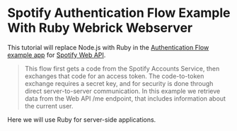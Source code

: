 # Spotify Authentication Flow Example With Ruby Webrick Webserver

This tutorial will replace Node.js with Ruby in the [Authentication Flow example app](https://github.com/spotify/web-api-auth-examples) for [Spotify Web API](https://developer.spotify.com/documentation/web-api/).

> This flow first gets a code from the Spotify Accounts Service, then exchanges that code for an access token. The code-to-token exchange requires a secret key, and for security is done through direct server-to-server communication.
In this example we retrieve data from the Web API /me endpoint, that includes information about the current user.

Here we will use Ruby for server-side applications.